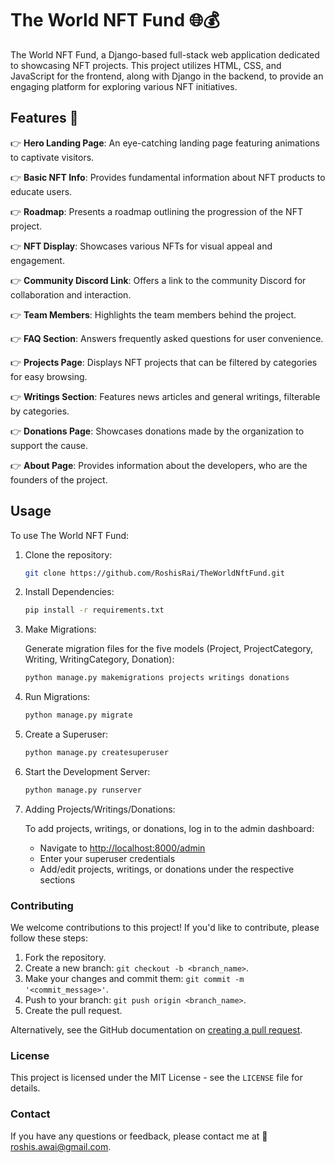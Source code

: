 # The World NFT Fund 🌐💰

The World NFT Fund, a Django-based full-stack web application dedicated to showcasing NFT projects. This project utilizes HTML, CSS, and JavaScript for the frontend, along with Django in the backend, to provide an engaging platform for exploring various NFT initiatives.

## Features 🚀

👉 **Hero Landing Page**: An eye-catching landing page featuring animations to captivate visitors.

👉 **Basic NFT Info**: Provides fundamental information about NFT products to educate users.

👉 **Roadmap**: Presents a roadmap outlining the progression of the NFT project.

👉 **NFT Display**: Showcases various NFTs for visual appeal and engagement.

👉 **Community Discord Link**: Offers a link to the community Discord for collaboration and interaction.

👉 **Team Members**: Highlights the team members behind the project.

👉 **FAQ Section**: Answers frequently asked questions for user convenience.

👉 **Projects Page**: Displays NFT projects that can be filtered by categories for easy browsing.

👉 **Writings Section**: Features news articles and general writings, filterable by categories.

👉 **Donations Page**: Showcases donations made by the organization to support the cause.

👉 **About Page**: Provides information about the developers, who are the founders of the project.

## Usage

To use The World NFT Fund:

1. Clone the repository:

    ```bash
    git clone https://github.com/RoshisRai/TheWorldNftFund.git
    ```

2. Install Dependencies:
    ```bash
    pip install -r requirements.txt
    ```

3. Make Migrations:

    Generate migration files for the five models (Project, ProjectCategory, Writing, WritingCategory, Donation):
    ```bash
    python manage.py makemigrations projects writings donations
    ```

4. Run Migrations:

    ```bash
    python manage.py migrate
    ```

5. Create a Superuser:

    ```bash
    python manage.py createsuperuser
    ```

6. Start the Development Server:

    ```bash
    python manage.py runserver
    ```

7. Adding Projects/Writings/Donations:

    To add projects, writings, or donations, log in to the admin dashboard:
    - Navigate to [http://localhost:8000/admin](http://localhost:8000/admin)
    - Enter your superuser credentials
    - Add/edit projects, writings, or donations under the respective sections

### Contributing

We welcome contributions to this project! If you'd like to contribute, please follow these steps:

1. Fork the repository.
2. Create a new branch: `git checkout -b <branch_name>`.
3. Make your changes and commit them: `git commit -m '<commit_message>'`.
4. Push to your branch: `git push origin <branch_name>`.
5. Create the pull request.

Alternatively, see the GitHub documentation on [creating a pull request](https://docs.github.com/en/pull-requests/collaborating-with-pull-requests/proposing-changes-to-your-work-with-pull-requests/creating-a-pull-request).

### License

This project is licensed under the MIT License - see the `LICENSE` file for details.

### Contact

If you have any questions or feedback, please contact me at 📧 roshis.awai@gmail.com.